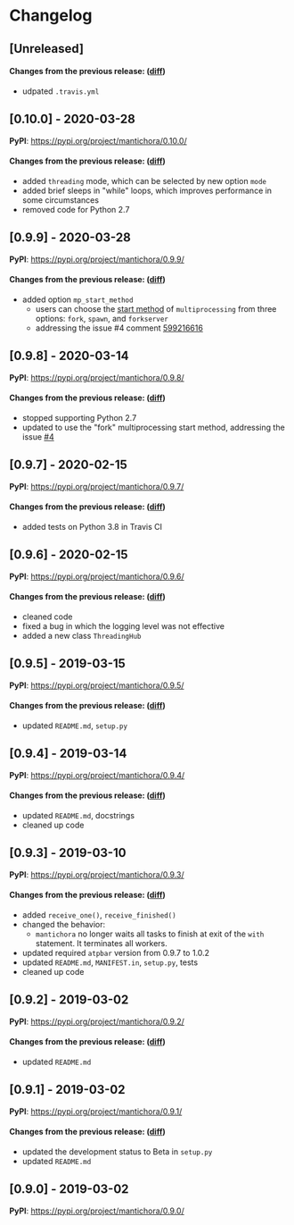# Changelog

## [Unreleased]

#### Changes from the previous release: ([diff](https://github.com/alphatwirl/mantichora/compare/v0.10.0...master))
- udpated `.travis.yml`


## [0.10.0] - 2020-03-28

**PyPI**: https://pypi.org/project/mantichora/0.10.0/

#### Changes from the previous release: ([diff](https://github.com/alphatwirl/mantichora/compare/v0.9.9...v0.10.0))
- added `threading` mode, which can be selected by new option `mode`
- added brief sleeps in "while" loops, which improves performance in some circumstances
- removed code for Python 2.7

## [0.9.9] - 2020-03-28

**PyPI**: https://pypi.org/project/mantichora/0.9.9/

#### Changes from the previous release: ([diff](https://github.com/alphatwirl/mantichora/compare/v0.9.8...v0.9.9))
- added option `mp_start_method`
    - users can choose the [start method](https://docs.python.org/3/library/multiprocessing.html#contexts-and-start-methods) of `multiprocessing` from three options: `fork`, `spawn`, and `forkserver`
    - addressing the issue #4 comment [599216616](https://github.com/alphatwirl/mantichora/issues/4#issuecomment-599216616)

## [0.9.8] - 2020-03-14

**PyPI**: https://pypi.org/project/mantichora/0.9.8/

#### Changes from the previous release: ([diff](https://github.com/alphatwirl/mantichora/compare/v0.9.7...v0.9.8))
- stopped supporting Python 2.7
- updated to use the "fork" multiprocessing start method, addressing the issue [#4](https://github.com/alphatwirl/mantichora/issues/4)

## [0.9.7] - 2020-02-15

**PyPI**: https://pypi.org/project/mantichora/0.9.7/

#### Changes from the previous release: ([diff](https://github.com/alphatwirl/mantichora/compare/v0.9.6...v0.9.7))
- added tests on Python 3.8 in Travis CI

## [0.9.6] - 2020-02-15

**PyPI**: https://pypi.org/project/mantichora/0.9.6/

#### Changes from the previous release: ([diff](https://github.com/alphatwirl/mantichora/compare/v0.9.5...v0.9.6))
- cleaned code
- fixed a bug in which the logging level was not effective
- added a new class `ThreadingHub`

## [0.9.5] - 2019-03-15

**PyPI**: https://pypi.org/project/mantichora/0.9.5/

#### Changes from the previous release: ([diff](https://github.com/alphatwirl/mantichora/compare/v0.9.4...v0.9.5))
- updated `README.md`, `setup.py`

## [0.9.4] - 2019-03-14

**PyPI**: https://pypi.org/project/mantichora/0.9.4/

#### Changes from the previous release: ([diff](https://github.com/alphatwirl/mantichora/compare/v0.9.3...v0.9.4))
- updated `README.md`, docstrings
- cleaned up code

## [0.9.3] - 2019-03-10

**PyPI**: https://pypi.org/project/mantichora/0.9.3/

#### Changes from the previous release: ([diff](https://github.com/alphatwirl/mantichora/compare/v0.9.2...v0.9.3))
- added `receive_one()`, `receive_finished()`
- changed the behavior:
    - `mantichora` no longer waits all tasks to finish at exit of the
      `with` statement. It terminates all workers.
- updated required `atpbar` version from 0.9.7 to 1.0.2
- updated `README.md`, `MANIFEST.in`, `setup.py`, tests
- cleaned up code

## [0.9.2] - 2019-03-02

**PyPI**: https://pypi.org/project/mantichora/0.9.2/

#### Changes from the previous release: ([diff](https://github.com/alphatwirl/mantichora/compare/v0.9.1...v0.9.2))
- updated `README.md`

## [0.9.1] - 2019-03-02

**PyPI**: https://pypi.org/project/mantichora/0.9.1/

#### Changes from the previous release: ([diff](https://github.com/alphatwirl/mantichora/compare/v0.9.0...v0.9.1))
- updated the development status to Beta in `setup.py`
- updated `README.md`

## [0.9.0] - 2019-03-02

**PyPI**: https://pypi.org/project/mantichora/0.9.0/
